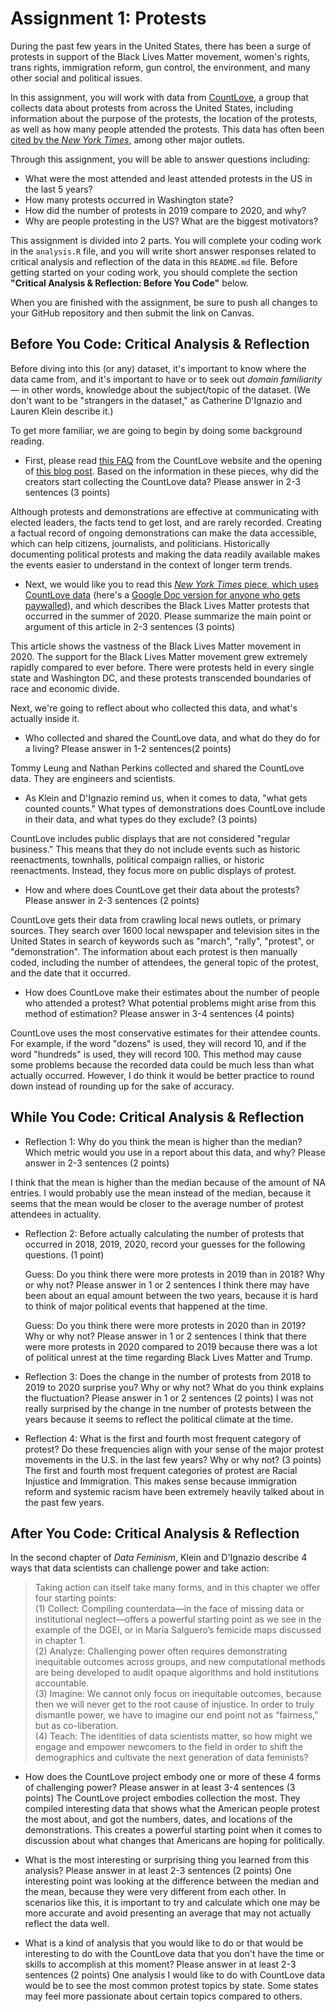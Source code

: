 # Assignment 1: Protests

During the past few years in the United States, there has been a surge of protests in support of the Black Lives Matter movement, women's rights, trans rights, immigration reform, gun control, the environment, and many other social and political issues.

In this assignment, you will work with data from [CountLove](https://countlove.org/), a group that collects data about protests from across the United States, including information about the purpose of the protests, the location of the protests, as well as how many people attended the protests. This data has often been [cited by the *New York Times*](https://www.nytimes.com/2020/08/28/us/black-lives-matter-protest.html), among other major outlets.

Through this assignment, you will be able to answer questions including:
- What were the most attended and least attended protests in the US in the last 5 years?
- How many protests occurred in Washington state?
- How did the number of protests in 2019 compare to 2020, and why?
- Why are people protesting in the US? What are the biggest motivators?


This assignment is divided into 2 parts. You will complete your coding work in the `analysis.R` file, and you will write short answer responses related to critical analysis and reflection of the data in this `README.md` file. Before getting started on your coding work, you should complete the section **"Critical Analysis & Reflection: Before You Code"** below.

When you are finished with the assignment, be sure to push all changes to your GitHub repository and then submit the link on Canvas.

## Before You Code: Critical Analysis & Reflection

Before diving into this (or any) dataset, it's important to know where the data came from, and it's important to have or to seek out _domain familiarity_ — in other words, knowledge about the subject/topic of the dataset. (We don't want to be "strangers in the dataset," as Catherine D'Ignazio and Lauren Klein describe it.)

To get more familiar, we are going to begin by doing some background reading.

- First, please read [this FAQ](https://countlove.org/faq.html) from the CountLove website and the opening of [this blog post](https://www.tommyleung.com/countLove/index.htm). Based on the information in these pieces, why did the creators start collecting the CountLove data? Please answer in 2-3 sentences (3 points)

Although protests and demonstrations are effective at communicating with elected leaders, the facts tend to get lost, and are rarely recorded. Creating a factual record of ongoing demonstrations can make the data accessible, which can help citizens, journalists, and politicians. Historically documenting political protests and making the data readily available makes the events easier to understand in the context of longer term trends.

- Next, we would like you to read this [*New York Times* piece, which uses CountLove data](https://www.nytimes.com/interactive/2020/06/13/us/george-floyd-protests-cities-photos.html) (here's a [Google Doc version for anyone who gets paywalled](https://docs.google.com/document/d/1sdjFsA5csYuH4plNEEk7WXT77K5h5ZuyW05CBwYdk6A/edit?usp=sharing)), and which describes the Black Lives Matter protests that occurred in the summer of 2020. Please summarize the main point or argument of this article in 2-3 sentences (3 points)

This article shows the vastness of the Black Lives Matter movement in 2020. The support for the Black Lives Matter movement grew extremely rapidly compared to ever before. There were protests held in every single state and Washington DC, and these protests transcended boundaries of race and economic divide. 

Next, we're going to reflect about who collected this data, and what's actually inside it.

- Who collected and shared the CountLove data, and what do they do for a living? Please answer in 1-2 sentences(2 points)

Tommy Leung and Nathan Perkins collected and shared the CountLove data. They are engineers and scientists.

- As Klein and D'Ignazio remind us, when it comes to data, "what gets counted counts." What types of demonstrations does CountLove include in their data, and what types do they exclude? (3 points)

CountLove includes public displays that are not considered "regular business." This means that they do not include events such as historic reenactments, townhalls, political compaign rallies, or historic reenactments. Instead, they focus more on public displays of protest.

- How and where does CountLove get their data about the protests? Please answer in 2-3 sentences (2 points)

CountLove gets their data from crawling local news outlets, or primary sources. They search over 1600 local newspaper and television sites in the United States in search of keywords such as "march", "rally", "protest", or "demonstration". The information about each protest is then manually coded, including the number of attendees, the general topic of the protest, and the date that it occurred. 

- How does CountLove make their estimates about the number of people who attended a protest? What potential problems might arise from this method of estimation? Please answer in 3-4 sentences (4 points)

CountLove uses the most conservative estimates for their attendee counts. For example, if the word "dozens" is used, they will record 10, and if the word "hundreds" is used, they will record 100. This method may cause some problems because the recorded data could be much less than what actually occurred. However, I do think it would be better practice to round down instead of rounding up for the sake of accuracy. 

## While You Code: Critical Analysis & Reflection

- Reflection 1: Why do you think the mean is higher than the median? Which metric would you use in a report about this data, and why? Please answer in 2-3 sentences (2 points)

I think that the mean is higher than the median because of the amount of NA entries. I would probably use the mean instead of the median, because it seems that the mean would be closer to the average number of protest attendees in actuality.

- Reflection 2: Before actually calculating the number of protests that occurred in 2018, 2019, 2020, record your guesses for the following questions. (1 point)

  Guess: Do you think there were more protests in 2019 than in 2018? Why or why not? Please answer in 1 or 2 sentences
I think there may have been about an equal amount between the two years, because it is hard to think of major political events that happened at the time.

  Guess: Do you think there were more protests in 2020 than in 2019? Why or why not? Please answer in 1 or 2 sentences
I think that there were more protests in 2020 compared to 2019 because there was a lot of political unrest at the time regarding Black Lives Matter and Trump.

- Reflection 3: Does the change in the number of protests from 2018 to 2019 to 2020 surprise you? Why or why not? What do you think explains the fluctuation? Please answer in 1 or 2 sentences (2 points)
I was not really surprised by the change in tne number of protests between the years because it seems to reflect the political climate at the time.

- Reflection 4: What is the first and fourth most frequent category of protest? Do these frequencies align with your sense of the major protest movements in the U.S. in the last few years? Why or why not? (3 points)
The first and fourth most frequent categories of protest are Racial Injustice and Immigration. This makes sense because immigration reform and systemic racism have been extremely heavily talked about in the past few years.

## After You Code: Critical Analysis & Reflection

In the second chapter of *Data Feminism*, Klein and D'Ignazio describe 4 ways that data scientists can challenge power and take action:
> Taking action can itself take many forms, and in this chapter we offer four starting points:  
> (1) Collect: Compiling counterdata—in the face of missing data or institutional neglect—offers a powerful starting point as we see in the example of the DGEI, or in María Salguero’s femicide maps discussed in chapter 1.  
> (2) Analyze: Challenging power often requires demonstrating inequitable outcomes across groups, and new computational methods are being developed to audit opaque algorithms and hold institutions accountable.  
> (3) Imagine: We cannot only focus on inequitable outcomes, because then we will never get to the root cause of injustice. In order to truly dismantle power, we have to imagine our end point not as “fairness,” but as co-liberation.  
> (4) Teach: The identities of data scientists matter, so how might we engage and empower newcomers to the field in order to shift the demographics and cultivate the next generation of data feminists?  

- How does the CountLove project embody one or more of these 4 forms of challenging power? Please answer in at least 3-4 sentences (3 points)
The CountLove project embodies collection the most. They compiled interesting data that shows what the American people protest the most about, and got the numbers, dates, and locations of the demonstrations. This creates a powerful starting point when it comes to discussion about what changes that Americans are hoping for politically.

- What is the most interesting or surprising thing you learned from this analysis? Please answer in at least 2-3 sentences (2 points)
One interesting point was looking at the difference between the median and the mean, because they were very different from each other. In scenarios like this, it is important to try and calculate which one may be more accurate and avoid presenting an average that may not actually reflect the data well. 

- What is a kind of analysis that you would like to do or that would be interesting to do with the CountLove data that you don't have the time or skills to accomplish at this moment? Please answer in at least 2-3 sentences (2 points)
One analysis I would like to do with CountLove data would be to see the most common protest topics by state. Some states may feel more passionate about certain topics compared to others. 